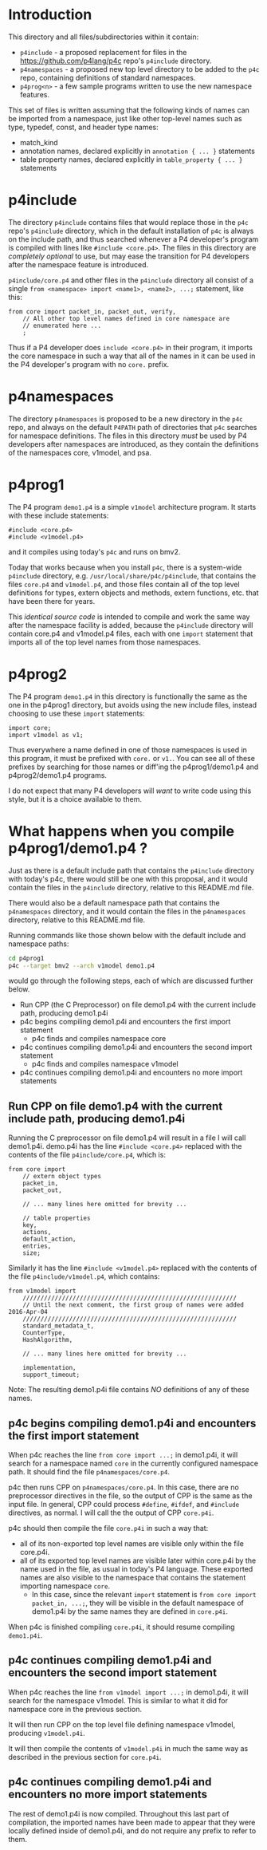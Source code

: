# Introduction

This directory and all files/subdirectories within it contain:

+ `p4include` - a proposed replacement for files in the
  https://github.com/p4lang/p4c repo's `p4include` directory.
+ `p4namespaces` - a proposed new top level directory to be added to
  the `p4c` repo, containing definitions of standard namespaces.
+ `p4prog<n>` - a few sample programs written to use the new namespace
  features.

This set of files is written assuming that the following kinds of
names can be imported from a namespace, just like other top-level
names such as type, typedef, const, and header type names:

+ match_kind
+ annotation names, declared explicitly in `annotation { ... }` statements
+ table property names, declared explicitly in `table_property { ... }` statements


# p4include

The directory `p4include` contains files that would replace those in
the `p4c` repo's `p4include` directory, which in the default
installation of `p4c` is always on the include path, and thus searched
whenever a P4 developer's program is compiled with lines like
`#include <core.p4>`.  The files in this directory are _completely
optional_ to use, but may ease the transition for P4 developers after
the namespace feature is introduced.

`p4include/core.p4` and other files in the `p4include` directory all
consist of a single `from <namespace> import <name1>, <name2>, ...;`
statement, like this:

```
from core import packet_in, packet_out, verify,
    // All other top level names defined in core namespace are
    // enumerated here ...
    ;
```

Thus if a P4 developer does `include <core.p4>` in their program, it
imports the core namespace in such a way that all of the names in it
can be used in the P4 developer's program with no `core.` prefix.


# p4namespaces

The directory `p4namespaces` is proposed to be a new directory in the
`p4c` repo, and always on the default `P4PATH` path of directories
that `p4c` searches for namespace definitions.  The files in this
directory _must_ be used by P4 developers after namespaces are
introduced, as they contain the definitions of the namespaces core,
v1model, and psa.


# p4prog1

The P4 program `demo1.p4` is a simple `v1model` architecture program.
It starts with these include statements:

```
#include <core.p4>
#include <v1model.p4>
```

and it compiles using today's `p4c` and runs on bmv2.

Today that works because when you install `p4c`, there is a
system-wide `p4include` directory,
e.g. `/usr/local/share/p4c/p4include`, that contains the files
`core.p4` and `v1model.p4`, and those files contain all of the top
level definitions for types, extern objects and methods, extern
functions, etc. that have been there for years.

This _identical source code_ is intended to compile and work the same
way after the namespace facility is added, because the `p4include`
directory will contain core.p4 and v1model.p4 files, each with one
`import` statement that imports all of the top level names from those
namespaces.


# p4prog2

The P4 program `demo1.p4` in this directory is functionally the same
as the one in the p4prog1 directory, but avoids using the new include
files, instead choosing to use these `import` statements:

```
import core;
import v1model as v1;
```

Thus everywhere a name defined in one of those namespaces is used in
this program, it must be prefixed with `core.` or `v1.`.  You can see
all of these prefixes by searching for those names or diff'ing the
p4prog1/demo1.p4 and p4prog2/demo1.p4 programs.

I do not expect that many P4 developers will _want_ to write code
using this style, but it is a choice available to them.


# What happens when you compile p4prog1/demo1.p4 ?

Just as there is a default include path that contains the `p4include`
directory with today's p4c, there would still be one with this
proposal, and it would contain the files in the `p4include` directory,
relative to this README.md file.

There would also be a default namespace path that contains the
`p4namespaces` directory, and it would contain the files in the
`p4namespaces` directory, relative to this README.md file.

Running commands like those shown below with the default include and
namespace paths:

```bash
cd p4prog1
p4c --target bmv2 --arch v1model demo1.p4
```

would go through the following steps, each of which are discussed
further below.

+ Run CPP (the C Preprocessor) on file demo1.p4 with the current
  include path, producing demo1.p4i
+ p4c begins compiling demo1.p4i and encounters the first import statement
  + p4c finds and compiles namespace core
+ p4c continues compiling demo1.p4i and encounters the second import statement
  + p4c finds and compiles namespace v1model
+ p4c continues compiling demo1.p4i and encounters no more import statements


## Run CPP on file demo1.p4 with the current include path, producing demo1.p4i

Running the C preprocessor on file demo1.p4 will result in a file I
will call demo1.p4i.  demo.p4i has the line `#include <core.p4>`
replaced with the contents of the file `p4include/core.p4`, which is:

```
from core import
    // extern object types
    packet_in,
    packet_out,

    // ... many lines here omitted for brevity ...

    // table properties
    key,
    actions,
    default_action,
    entries,
    size;
```

Similarly it has the line `#include <v1model.p4>` replaced with the
contents of the file `p4include/v1model.p4`, which contains:

```
from v1model import
    ////////////////////////////////////////////////////////////
    // Until the next comment, the first group of names were added 2016-Apr-04
    ////////////////////////////////////////////////////////////
    standard_metadata_t,
    CounterType,
    HashAlgorithm,

    // ... many lines here omitted for brevity ...

    implementation,
    support_timeout;
```

Note: The resulting demo1.p4i file contains _NO_ definitions of any of
these names.


## p4c begins compiling demo1.p4i and encounters the first import statement

When p4c reaches the line `from core import ...;` in demo1.p4i, it
will search for a namespace named `core` in the currently configured
namespace path.  It should find the file `p4namespaces/core.p4`.

p4c then runs CPP on `p4namespaces/core.p4`.  In this case, there are
no preprocessor directives in the file, so the output of CPP is the
same as the input file.  In general, CPP could process `#define`,
`#ifdef`, and `#include` directives, as normal.  I will call the the
output of CPP `core.p4i`.

p4c should then compile the file `core.p4i` in such a way that:

+ all of its non-exported top level names are visible only within the
  file core.p4i.
+ all of its exported top level names are visible later within
  core.p4i by the name used in the file, as usual in today's P4
  language.  These exported names are also visible to the namespace
  that contains the statement importing namespace `core`.
  + In this case, since the relevant `import` statement is `from core
    import packet_in, ...;`, they will be visible in the default
    namespace of demo1.p4i by the same names they are defined in
    `core.p4i`.

When p4c is finished compiling `core.p4i`, it should resume compiling
`demo1.p4i`.


## p4c continues compiling demo1.p4i and encounters the second import statement

When p4c reaches the line `from v1model import ...;` in demo1.p4i, it
will search for the namespace v1model.  This is similar to what it did
for namespace core in the previous section.

It will then run CPP on the top level file defining namespace v1model,
producing `v1model.p4i`.

It will then compile the contents of `v1model.p4i` in much the same
way as described in the previous section for `core.p4i`.


## p4c continues compiling demo1.p4i and encounters no more import statements

The rest of demo1.p4i is now compiled.  Throughout this last part of
compilation, the imported names have been made to appear that they
were locally defined inside of demo1.p4i, and do not require any
prefix to refer to them.
